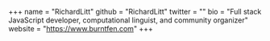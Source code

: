 +++
name = "RichardLitt"
github = "RichardLitt"
twitter = ""
bio = "Full stack JavaScript developer, computational linguist, and community organizer"
website = "https://www.burntfen.com"
+++
